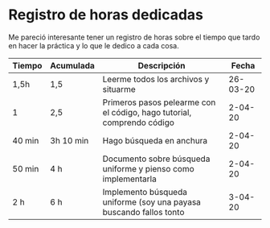 # Registro de horas dedicadas  

Me pareció interesante tener un registro de horas sobre el tiempo que tardo en hacer la práctica y lo que le dedico a cada cosa. 

Tiempo | Acumulada | Descripción | Fecha  
--- | --- | --- | ---  
1,5h  | 1,5   | Leerme todos los archivos y situarme | 26-03-20  
 1  | 2,5 | Primeros pasos pelearme con el código, hago tutorial, comprendo código  | 2-04-20  
 40 min | 3h 10 min | Hago búsqueda en anchura |  2-04-20    
  50 min | 4 h | Documento sobre búsqueda uniforme y pienso como implementarla|  2-04-20    
  2 h | 6 h | Implemento búsqueda uniforme (soy una payasa buscando fallos tonto | 3-04-20  

